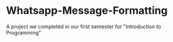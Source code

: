 # Whatsapp-Message-Formatting
A project we completed in our first semester for "Introduction to Programming"
